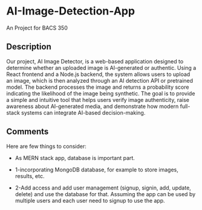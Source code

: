 # AI-Image-Detection-App
An Project for BACS 350 


## Description
Our project, AI Image Detector, is a web-based application designed to determine
whether an uploaded image is AI-generated or authentic. Using a React frontend and a
Node.js backend, the system allows users to upload an image, which is then analyzed
through an AI detection API or pretrained model. The backend processes the image and
returns a probability score indicating the likelihood of the image being synthetic. The
goal is to provide a simple and intuitive tool that helps users verify image authenticity,
raise awareness about AI-generated media, and demonstrate how modern full-stack
systems can integrate AI-based decision-making.

## Comments
Here are few things to consider:

- As MERN stack app, database is important part.

- 1-incorporating MongoDB database, for example to store images, results, etc.

- 2-Add access and add user management (signup, signin, add, update, delete) and use the database for that. Assuming the app can be used by multiple users and each user need to signup to use the app.
